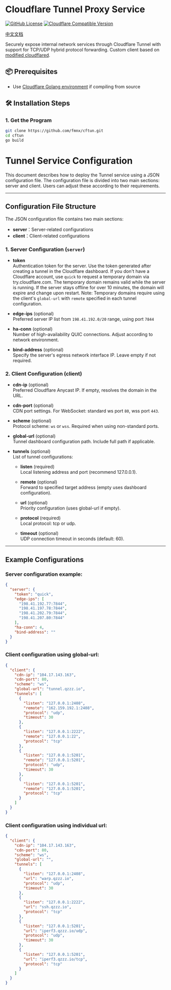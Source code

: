 # Cloudflare Tunnel Proxy Service

[![GitHub License](https://img.shields.io/badge/license-Apache%202.0-blue.svg)](https://opensource.org/licenses/Apache-2.0)
[![Cloudflare Compatible Version](https://img.shields.io/badge/cloudflared-v2025.2.0-green)](https://github.com/cloudflare/cloudflared)

[中文文档](README_ZH.md)

Securely expose internal network services through Cloudflare Tunnel with support for TCP/UDP hybrid protocol forwarding. Custom client based on [modified cloudflared](https://github.com/fmnx/cloudflared).

## 📦 Prerequisites
- Use [Cloudflare Golang environment](https://github.com/cloudflare/go) if compiling from source

## 🛠️ Installation Steps

### 1. Get the Program
```bash
git clone https://github.com/fmnx/cftun.git
cd cftun
go build
```

# Tunnel Service Configuration

This document describes how to deploy the Tunnel service using a JSON configuration file. 
The configuration file is divided into two main sections: server and client. Users can adjust these according to their requirements.

---

## Configuration File Structure

The JSON configuration file contains two main sections:

- **server**：Server-related configurations
- **client**：Client-related configurations

### 1. Server Configuration (`server`)

- **token**  
  Authentication token for the server. Use the token generated after creating a tunnel in the Cloudflare dashboard.
  If you don't have a Cloudflare account, use `quick` to request a temporary domain via try.cloudflare.com.
  The temporary domain remains valid while the server is running. If the server stays offline for over 10 minutes, the domain will expire and change upon restart.
  Note: Temporary domains require using the client's `global-url` with `remote` specified in each tunnel configuration.

- **edge-ips** (optional)  
  Preferred server IP list from `198.41.192.0/20` range, using port `7844`

- **ha-conn** (optional)  
  Number of high-availability QUIC connections. Adjust according to network environment.

- **bind-address** (optional)  
  Specify the server's egress network interface IP. Leave empty if not required.

### 2. Client Configuration (client)

- **cdn-ip** (optional)  
  Preferred Cloudflare Anycast IP. If empty, resolves the domain in the URL.

- **cdn-port** (optional)  
  CDN port settings. For WebSocket: standard ws port `80`, wss port `443`.

- **scheme** (optional)  
  Protocol scheme: `ws` or `wss`. Required when using non-standard ports.

- **global-url** (optional)  
  Tunnel dashboard configuration path. Include full path if applicable.

- **tunnels** (optional)  
  List of tunnel configurations:

    - **listen** (required)  
      Local listening address and port (recommend 127.0.0.1).

    - **remote** (optional)  
      Forward to specified target address (empty uses dashboard configuration).

    - **url** (optional)  
      Priority configuration (uses global-url if empty).

    - **protocol** (required)  
      Local protocol: tcp or udp.

    - **timeout** (optional)  
      UDP connection timeout in seconds (default: 60).

---

## Example Configurations

### Server configuration example:
```json
{
  "server": {
    "token": "quick",
    "edge-ips": [
      "198.41.192.77:7844",
      "198.41.197.78:7844",
      "198.41.202.79:7844",
      "198.41.207.80:7844"
    ],
    "ha-conn": 4,
    "bind-address": ""
  }
}
```

### Client configuration using global-url:
```json
{
  "client": {
    "cdn-ip": "104.17.143.163",
    "cdn-port": 80,
    "scheme": "ws",
    "global-url": "tunnel.qzzz.io",
    "tunnels": [
      {
        "listen": "127.0.0.1:2408",
        "remote": "162.159.192.1:2408",
        "protocol": "udp",
        "timeout": 30
      },
      {
        "listen": "127.0.0.1:2222",
        "remote": "127.0.0.1:22",
        "protocol": "tcp"
      },
      {
        "listen": "127.0.0.1:5201",
        "remote": "127.0.0.1:5201",
        "protocol": "udp",
        "timeout": 30
      },
      {
        "listen": "127.0.0.1:5201",
        "remote": "127.0.0.1:5201",
        "protocol": "tcp"
      }
    ]
  }
}
```

### Client configuration using individual url:
```json
{
  "client": {
    "cdn-ip": "104.17.143.163",
    "cdn-port": 80,
    "scheme": "ws",
    "global-url": "",
    "tunnels": [
      {
        "listen": "127.0.0.1:2408",
        "url": "warp.qzzz.io",
        "protocol": "udp",
        "timeout": 30
      },
      {
        "listen": "127.0.0.1:2222",
        "url": "ssh.qzzz.io",
        "protocol": "tcp"
      },
      {
        "listen": "127.0.0.1:5201",
        "url": "iperf3.qzzz.io/udp",
        "protocol": "udp",
        "timeout": 30
      },
      {
        "listen": "127.0.0.1:5201",
        "url": "iperf3.qzzz.io/tcp",
        "protocol": "tcp"
      }
    ]
  }
}
```